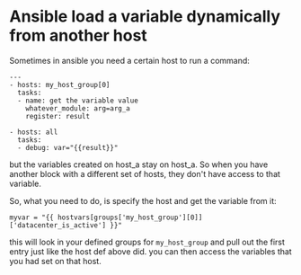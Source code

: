 # Ansible load a variable dynamically from another host

Sometimes in ansible you need a certain host to run a command:

```
---
- hosts: my_host_group[0] 
  tasks:
  - name: get the variable value
    whatever_module: arg=arg_a
    register: result

- hosts: all
  tasks:
  - debug: var="{{result}}"
```


but the variables created on host_a stay on host_a.  So when you 
have another block with a different set of hosts, they don't have
access to that variable.

So, what you need to do, is specify the host and get the variable from it:

```
myvar = "{{ hostvars[groups['my_host_group'][0]]['datacenter_is_active'] }}"
```

this will look in your defined groups for `my_host_group` and pull out the first entry
just like the host def above did.  you can then access the variables that you
had set on that host.
